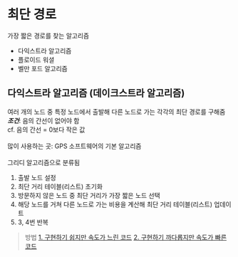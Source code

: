 # 최단 경로
가장 짧은 경로를 찾는 알고리즘
 * 다익스트라 알고리즘
 * 플로이드 워셜
 * 벨만 포드 알고리즘

## 다익스트라 알고리즘 (데이크스트라 알고리즘)
여러 개의 노드 중 특정 노드에서 출발해 다른 노드로 가는 각각의 최단 경로를 구해줌<br>
__*조건*__: 음의 간선이 없어야 함<br>
cf. 음의 간선 = 0보다 작은 값<br>
<br>
많이 사용하는 곳: GPS 소프트웨어의 기본 알고리즘<br>
<br>
그리디 알고리즘으로 분류됨

1. 출발 노드 설정
2. 최단 거리 테이블(리스트) 초기화
3. 방문하지 않은 노드 중 최단 거리가 가장 짧은 노드 선택
4. 해당 노드를 거쳐 다른 노드로 가는 비용을 계산해 최단 거리 테이블(리스트) 업데이트
5. 3, 4번 반복

> 방법
> [1. 구현하기 쉽지만 속도가 느린 코드](./)
> [2. 구현하기 까다롭지만 속도가 빠른 코드](./)
